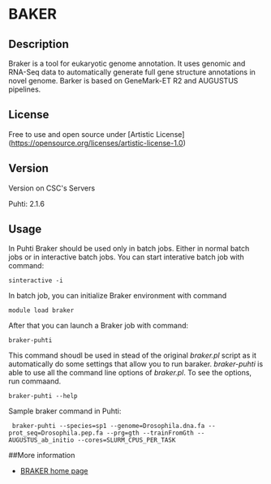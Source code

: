 # BAKER

## Description

Braker is a tool for eukaryotic genome annotation. 
It uses genomic and RNA-Seq data to automatically generate full gene structure annotations in novel genome.
Barker is based on GeneMark-ET R2 and AUGUSTUS pipelines.

## License

Free to use and open source under [Artistic License] (https://opensource.org/licenses/artistic-license-1.0)

## Version

Version on CSC's Servers

Puhti: 2.1.6


## Usage

In Puhti Braker should be used only in batch jobs. Either in normal batch jobs or in interactive batch jobs.
You can start interative batch job with command:

```text
sinteractive -i
```
In batch job, you can initialize Braker environment with command

```text
module load braker
```
After that you can launch a Braker job with command:

```text
braker-puhti
```

This command shoudl be used in stead of the original _braker.pl_ script as it automatically do 
some settings that allow you to run baraker. _braker-puhti_ is able to use all the command line options
of _braker.pl_. To see the options, run commaand.

```text
braker-puhti --help
```
Sample braker command in Puhti:

```text
 braker-puhti --species=sp1 --genome=Drosophila.dna.fa --prot_seq=Drosophila.pep.fa --prg=gth --trainFromGth --AUGUSTUS_ab_initio --cores=SLURM_CPUS_PER_TASK
 ```
 
##More information

   * [BRAKER home page](https://github.com/Gaius-Augustus/BRAKER)
